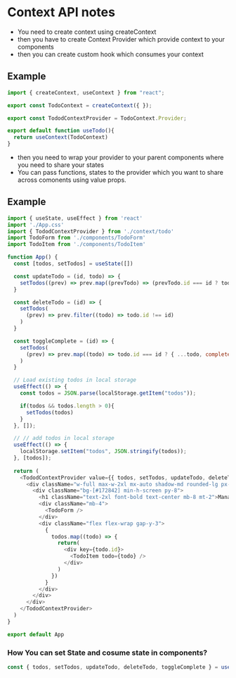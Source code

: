 # Context API notes

- You need to create context using createContext
- then you have to create Context Provider which provide context to your components
- then you can create custom hook which consumes your context

## Example

```javascript
import { createContext, useContext } from "react";

export const TodoContext = createContext({ });

export const TododContextProvider = TodoContext.Provider;

export default function useTodo(){
  return useContext(TodoContext)
}
```

- then you need to wrap your provider to your parent components where you need to share your states
- You can pass functions, states to the provider which you want to share across comonents using value props.

## Example

```javascript
import { useState, useEffect } from 'react'
import './App.css'
import { TododContextProvider } from './context/todo'
import TodoForm from './components/TodoForm'
import TodoItem from './components/TodoItem'

function App() {
  const [todos, setTodos] = useState([])

  const updateTodo = (id, todo) => {
    setTodos((prev) => prev.map((prevTodo) => (prevTodo.id === id ? todo : prevTodo)))
  }

  const deleteTodo = (id) => {
    setTodos(
      (prev) => prev.filter((todo) => todo.id !== id)
    )
  }

  const toggleComplete = (id) => {
    setTodos(
      (prev) => prev.map((todo) => todo.id === id ? { ...todo, completed: !todo.completed } : todo)
    ) 
  }

  // Load existing todos in local storage
  useEffect(() => {
    const todos = JSON.parse(localStorage.getItem("todos"));

    if(todos && todos.length > 0){
      setTodos(todos)
    }
  }, []);

  // // add todos in local storage
  useEffect(() => {
    localStorage.setItem("todos", JSON.stringify(todos));
  }, [todos]);
  
  return (
    <TododContextProvider value={{ todos, setTodos, updateTodo, deleteTodo, toggleComplete }}>
      <div className="w-full max-w-2xl mx-auto shadow-md rounded-lg px-4 py-3 text-white">
        <div className="bg-[#172842] min-h-screen py-8">
          <h1 className="text-2xl font-bold text-center mb-8 mt-2">Manage Your Todos</h1>
          <div className="mb-4">
            <TodoForm />
          </div>
          <div className="flex flex-wrap gap-y-3">
            {
              todos.map((todo) => {
                return(
                  <div key={todo.id}>
                    <TodoItem todo={todo} />
                  </div>
                )
              })
            }
          </div>
        </div>
      </div>
    </TododContextProvider>
  )
}

export default App
```

### How You can set State and cosume state in components?

```javascript
const { todos, setTodos, updateTodo, deleteTodo, toggleComplete } = useTodo();
```
